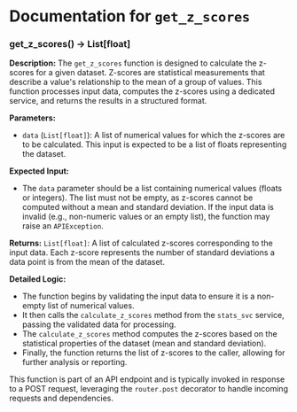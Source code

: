 # Documentation for `get_z_scores`

### get_z_scores() -> List[float]

**Description:**
The `get_z_scores` function is designed to calculate the z-scores for a given dataset. Z-scores are statistical measurements that describe a value's relationship to the mean of a group of values. This function processes input data, computes the z-scores using a dedicated service, and returns the results in a structured format.

**Parameters:**
- `data` (`List[float]`): A list of numerical values for which the z-scores are to be calculated. This input is expected to be a list of floats representing the dataset.

**Expected Input:**
- The `data` parameter should be a list containing numerical values (floats or integers). The list must not be empty, as z-scores cannot be computed without a mean and standard deviation. If the input data is invalid (e.g., non-numeric values or an empty list), the function may raise an `APIException`.

**Returns:**
`List[float]`: A list of calculated z-scores corresponding to the input data. Each z-score represents the number of standard deviations a data point is from the mean of the dataset.

**Detailed Logic:**
- The function begins by validating the input data to ensure it is a non-empty list of numerical values.
- It then calls the `calculate_z_scores` method from the `stats_svc` service, passing the validated data for processing.
- The `calculate_z_scores` method computes the z-scores based on the statistical properties of the dataset (mean and standard deviation).
- Finally, the function returns the list of z-scores to the caller, allowing for further analysis or reporting.

This function is part of an API endpoint and is typically invoked in response to a POST request, leveraging the `router.post` decorator to handle incoming requests and dependencies.